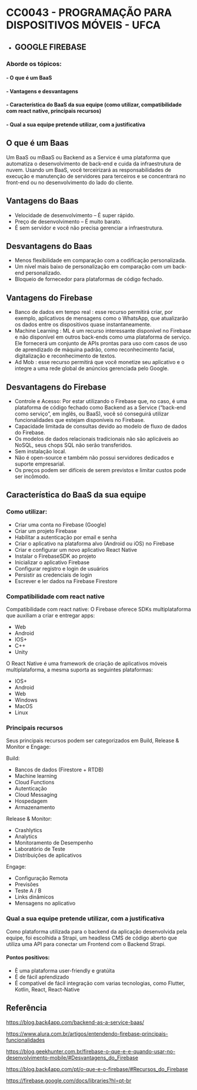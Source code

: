 # CC0043 - PROGRAMAÇÃO PARA DISPOSITIVOS MÓVEIS - UFCA

* ## GOOGLE FIREBASE

### Aborde os tópicos:

#### - O que é um BaaS
#### - Vantagens e desvantagens
#### - Característica do BaaS da sua equipe (como utilizar, compatibilidade com react native, principais recursos)
#### - Qual a sua equipe pretende utilizar, com a justificativa

## O que é um Baas

Um BaaS ou mBaaS ou Backend as a Service é uma plataforma que automatiza o desenvolvimento de back-end e cuida da infraestrutura de nuvem. Usando um BaaS, você terceirizará as responsabilidades de execução e manutenção de servidores para terceiros e se concentrará no front-end ou no desenvolvimento do lado do cliente.

## Vantagens do Baas 

* Velocidade de desenvolvimento – É super rápido.
* Preço de desenvolvimento – É muito barato.
* É sem servidor e você não precisa gerenciar a infraestrutura.

## Desvantagens do Baas

* Menos flexibilidade em comparação com a codificação personalizada.
* Um nível mais baixo de personalização em comparação com um back-end personalizado.
* Bloqueio de fornecedor para plataformas de código fechado.

## Vantagens do Firebase

* Banco de dados em tempo real : esse recurso permitirá criar, por exemplo, aplicativos de mensagens como o WhatsApp, que atualizarão os dados entre os dispositivos quase instantaneamente.
* Machine Learning : ML é um recurso interessante disponível no Firebase e não disponível em outros back-ends como uma plataforma de serviço. Ele fornecerá um conjunto de APIs prontas para uso com casos de uso de aprendizado de máquina padrão, como reconhecimento facial, digitalização e reconhecimento de textos.
* Ad Mob : esse recurso permitirá que você monetize seu aplicativo e o integre a uma rede global de anúncios gerenciada pelo Google.

## Desvantagens do Firebase

* Controle e Acesso: Por estar utilizando o Firebase que, no caso, é uma plataforma de código fechado como Backend as a Service (“back-end como serviço”, em inglês, ou BaaS), você só conseguirá utilizar funcionalidades que estejam disponíveis no Firebase.
* Capacidade limitada de consultas devido ao modelo de fluxo de dados do Firebase.
* Os modelos de dados relacionais tradicionais não são aplicáveis ao NoSQL, seus chops SQL não serão transferidos.
* Sem instalação local.
* Não é open-source e também não possui servidores dedicados e suporte empresarial.
* Os preços podem ser difíceis de serem previstos e limitar custos pode ser incômodo.


## Característica do BaaS da sua equipe 

### Como utilizar:

* Criar uma conta no Firebase (Google)
* Criar um projeto Firebase
* Habilitar a autenticação por email e senha
* Criar o aplicativo na plataforma alvo (Android ou iOS) no Firebase
* Criar e configurar um novo aplicativo React Native
* Instalar o FirebaseSDK ao projeto
* Inicializar o aplicativo Firebase
* Configurar registro e login de usuários
* Persistir as credenciais de login
* Escrever e ler dados na Firebase Firestore


### Compatibilidade com react native
Compatibilidade com react native:
O Firebase oferece SDKs multiplataforma que auxiliam a criar e entregar apps: 
* Web
* Android
* IOS+
* C++
* Unity
 
O React Native é uma framework de criação de aplicativos móveis multiplataforma, a mesma suporta as seguintes plataformas:
* IOS+
* Android
* Web
* Windows
* MacOS
* Linux


### Principais recursos
Seus principais recursos podem ser categorizados em Build, Release & Monitor e Engage:

Build:
* Bancos de dados (Firestore + RTDB)
* Machine learning
* Cloud Functions
* Autenticação
* Cloud Messaging
* Hospedagem
* Armazenamento

Release & Monitor:
* Crashlytics
* Analytics
* Monitoramento de Desempenho
* Laboratório de Teste
* Distribuições de aplicativos

Engage:
* Configuração Remota
* Previsões
* Teste A / B
* Links dinâmicos
* Mensagens no aplicativo


### Qual a sua equipe pretende utilizar, com a justificativa

Como plataforma utilizada para o backend da aplicação desenvolvida pela equipe, foi escolhida a Strapi, um headless CMS de código aberto que utiliza uma API para conectar um Frontend com o Backend Strapi.

#### Pontos positivos:
* È uma plataforma user-friendly e gratúita
* É de fácil apŕendizado
* É compatível de fácil integração com varias tecnologias, como Flutter, Kotlin, React, React-Native


## Referência
https://blog.back4app.com/backend-as-a-service-baas/

https://www.alura.com.br/artigos/entendendo-firebase-principais-funcionalidades

https://blog.geekhunter.com.br/firebase-o-que-e-e-quando-usar-no-desenvolvimento-mobile/#Desvantagens_do_Firebase

https://blog.back4app.com/pt/o-que-e-o-firebase/#Recursos_do_Firebase

https://firebase.google.com/docs/libraries?hl=pt-br

